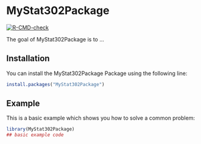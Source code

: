 
# MyStat302Package

<!-- badges: start -->
[![R-CMD-check](https://github.com/Chaos-Gao/MyStat302Package/workflows/R-CMD-check/badge.svg)](https://github.com/Chaos-Gao/MyStat302Package/actions)
<!-- badges: end -->

The goal of MyStat302Package is to ...

## Installation

You can install the MyStat302Package Package using the following line:

``` r
install.packages("MyStat302Package")
```

## Example

This is a basic example which shows you how to solve a common problem:

``` r
library(MyStat302Package)
## basic example code
```

